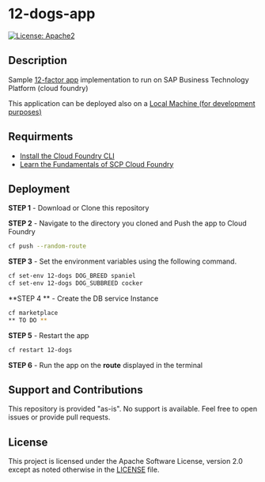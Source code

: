 # 12-dogs-app
[![License: Apache2](https://img.shields.io/badge/License-Apache2-green.svg)](https://opensource.org/licenses/Apache-2.0)

## Description  
Sample [12-factor app](https://12factor.net/) implementation to run on SAP Business Technology Platform (cloud foundry)

This application can be deployed also on a [Local Machine (for development purposes)](README-local.md)

## Requirments
*  [Install the Cloud Foundry CLI](https://developers.sap.com/tutorials/cp-cf-download-cli.html)
*  [Learn the Fundamentals of SCP Cloud Foundry](https://developers.sap.com/tutorials/cp-cf-fundamentals.html)

## Deployment
**STEP 1** - Download or Clone this repository

**STEP 2** - Navigate to the directory you cloned and Push the app to Cloud Foundry
```bash
cf push --random-route
```
**STEP 3** - Set the environment variables using the following command. 
```bash
cf set-env 12-dogs DOG_BREED spaniel
cf set-env 12-dogs DOG_SUBBREED cocker
```

**STEP 4 ** - Create the DB service Instance
```bash
cf marketplace
** TO DO ** 
```

**STEP 5** - Restart the app
```bash
cf restart 12-dogs
```

**STEP 6** - Run the app on the **route** displayed in the terminal

## Support and Contributions
This repository is provided "as-is". No support is available. Feel free to open issues or provide pull requests.

## License
This project is licensed under the Apache Software License, version 2.0 except as noted otherwise in the [LICENSE](LICENSES) file.
